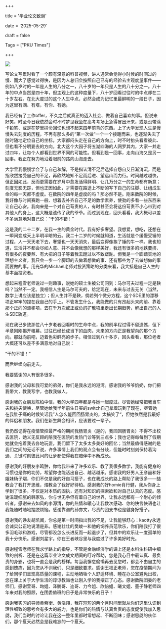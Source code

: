 +++

title = '毕业论文致谢' 

date = '2025-05-29'

draft = false

Tags = ["PKU Times"]

+++



![](WechatIMG1613.jpeg)

写论文写累时看了一个颇有深意的科普视频，讲人通常会觉得小时候的时间过的慢、而大了感觉过得快，是因为人总归会按照自己已有的经验去主观度量事件——例如八岁时的一年是人生的八分之一，八十岁的一年只是人生的八十分之一。八十年的中点当然是四十年，但主观上的这种度量下，八十岁回看过往时的中点却在二十岁左右。在北大度过的这个人生中点，必然会成为记忆里最鲜明的一段日子，因为这里有湖、有塔，有你、有她。



我已经有了工作offer，不久之后就真正的迈入社会、做着自己喜欢的事。但说来好笑，时至今日我依然会时不时梦见我坐在高考考场上急得冒出汗来，或是没带涂卡铅笔、或是在梦里拼命回忆也想不起来四年前背的东西。上了大学发现人生是慢慢失去刻度的历程，不再有那么多的“第一次做”一个一个接踵而来，也逐渐失去了随时随地定位自己的坐标，大家都闷头走在自己的方向上，时不时抬头看看彼此、但也看不分明要去的方向。北大这个大园子将五湖四海的人网罗其内，大家一并走过四年，让每个人都看到世界不同的可能性。但看到是一回事，走向山海又是另一回事。我正在努力地沿着眼前的路向山海走去。



大学里我慢慢学会了与自己和解，不是指认清不足后选择自怨自艾日渐消沉，而是指欣然接受自己的不足，再欣然地知不足而后进、望远山而力行。时间越过越快，但正因如此，反而更需要在岁月中愈发活得鲜明、让几万分之一的生命都有新意；刻度无影无踪，但也正因如此，才需要在路途上不断的写下自己的注脚、让组成生命的每一天都不虚度。在数院的四年是虚度的吗？那必然不是。刚来数院的时候，我好像与时间赛跑一般、想着去补齐自己不足的数学素养，使劲的多看一些东西来让自己心安。我向来是一个对自己苛责的人，有时甚至会将这份苛责不小心带到对其他人的身上，这大概是遗传了我的爷爷。而过到现在，回头看看，我大概可以差不多满意地对自己说：“干的不错！”



这是我的二十二岁，在我一生的黄金时代。我有好多奢望。我想爱，想吃，还想在一瞬间变成天上半明半暗的云。我二十二岁的时候就知道，生活就是个缓慢受锤的过程，人一天天老下去，奢望也一天天消失，最后变得像挨了锤的牛一样。我也知道，生活并不都会尽如人意、并不会像我想的那样美好，我还有很多的地铁要挤、有很多的夜要熬、有大把的日子等着我去蹚过以不致蹉跎。但我是一个脚踏实地的理想主义者，我只会一步一个脚印的去做着想做的事、还有那些为了去做想做的事而要做的事。用光华的Michael老师对投资策略的分类来看，我大抵是自己人生的基本面投资者。



想起来程雪老师说过一则趣事，说她的硕士生被公司问到：马尔可夫过程一定是鞅吗？当然不一定。我相信人生是马尔可夫的，给定现在，未来与过去无关（当然，数学上讲应该是独立）；但人生并不是鞅，倘若列个微分方程，这个SDE里的漂移项正牢牢的捏在我自己的手上。不管发生什么，我能做的只有昂起头来向前、靠着那个正向的漂移项，去在千万次或正或负的扩散项里走出长期趋势，解出自己的人生SDE轨道。




现在我已步致那位八十岁老者回看时的生命中点，我的前半程过得不留遗憾，但下半章刚刚揭开帷幕。过往已经长成当下的血肉，未来的方向正是我望向的那个方向。那就向前吧，迈着色彩鲜亮的步子。相信过到八十多岁，回头看看，那位老者大概还可以差不多满意地对自己说：

“干的不错！”

而后继续向前走去。





我要感谢的人有很多很多。



感谢我的父母和我可爱的弟弟，你们是我永远的港湾。感谢我的爷爷奶奶，你们把我带大，教我写字，也教我做人。



感谢我的女朋友陈柏中信，我的大学四年都是与她一起度过。尽管她经常把我当车夫和挑夫使唤，尽管她给我半年前生日买的switch自己拿着玩到了现在，尽管她在我肚子痛的时候笑话我”人怎么能回回肠胃炎的，太搞笑了“，但她依然是我最好的伴侣和朋友。我们在新生舞会相识，应该要过一辈子。



我仍然记得在疫情管控最严格的期间我肠胃炎（是的，我回回肠胃炎）不得不出校去医院，她义无反顾的陪我在医院的发热门诊等到三点多；我也记得每每到了假期她就会拖着我去各地玩耍，我们留下了太多太多美好的回忆；当然最值得感谢的是我们之间的无话不说，许多事情上我们的观点会有分歧，但能时时刻刻保持着沟通、关键时刻彼此间的让步都使得我在陪伴中不断成长。



感谢我的好朋友李鸣翀，你给我带来了许多欢乐、教了我很多数学，我能有健身的习惯也是你的功劳，希望你也能活出自己、越活越乐。感谢我的好男人王彦喆和好姐妹杨子熠，你们不仅是我的好自习搭子，也在我成长的路上帮助了我很多——喆教会了我打开思维，熠教会了我好好待柏。感谢我的好homie肖行健，我从你身上学到了很多，不仅是对本质的固执，还有对知识的探索欲和对自己认真的态度。感谢温暖细腻的韩家弘，你与世无争但有着自己的世界，让我永远都有一个耐心的倾听者。感谢来去如风的李源清，你的热情和暖心让我数次感动、你的快言快语也让我能随时随地摆脱烦恼。感谢靠谱的孙亦文，尽责的团支书也是健身好搭子。



感谢我的诤友胡凯闻，你总是第一时间指出我的不足，让我能够舒心：kaotty永远会诚实公正地说清是非。感谢壮壮的樊峻一和他的饲养员范欣乐，你们陪我打了很多羽毛球和游戏，尽管都没怎么长进反而一起退步了，但其中的欢乐让一度孤单的我十分快乐。感谢刘星宇，你在王者峡谷里与我度过了许多美好时光。



感谢程雪老师在我求学路上的指导，不管是金融经济学的课上还是本科生科研中细致的剖析、还是在这篇毕业论文成文期间的叮咛帮助，您是我心目中最认真、最负责的身影，也将一直会是我的榜样。每当我懈怠偷懒再去见您时，都会不由自主的感到愧疚，因为您从不训我们、只是细致要求。感谢王福正老师，您在疫情期间为了给同学们呈现高质量的课程，主动地牺牲个人舒适环境、睡在办公室避免出校，您在课上关于大学生活的谆谆教诲也让刚入学的我摆正了心态。感谢数院团委的老师们，感谢萱哥、珣姐、泽鹏哥、迪哥、力今姐、欣怡姐、曦文姐、董子静老师四年来对我的照顾，在团委值班的日子是非常快乐的日子！



感谢我实习的导师黄紫衡、黄浩翔，我在短短的两个月时间里就从你们这里认识到理性细致的思考会有多大的威力，也是你们的热情与认真负责的态度促使我加入思勰，我们当时的讨论让我在这一整年里都时常想起、不断回味；感谢思勰的伙伴们，那个夏天必然会是我难忘的一个夏天。